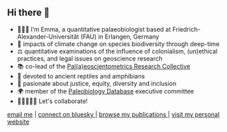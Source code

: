 ## Hi there 👋

- 👩🏻‍💻 I’m Emma, a quantitative palaeobiologist based at Friedrich-Alexander-Universität (FAU) in Erlangen, Germany
- 🦕 impacts of climate change on species biodiversity through deep-time
- ⚖️ quantitative examinations of the influence of colonialism, (un)ethical practices, and legal issues on geoscience research
- 📚 co-lead of the <a href="https://paleoscientometrics.github.io/">Pal(a)eoscientometrics Research Collective</a>
- 🦎 devoted to ancient reptiles and amphibians 
- 🔬 pasionate about justice, equity, diversity and inclusion
- 🌍 member of the <a href="https://paleobiodb.org/#/">Paleobiology Database</a> executive committee
- 👩🏻‍🤝‍👩🏽 Let's collaborate!

<p> 
    <a href="mailto:dunne.emma.m@gmail.com">email me</a> | <a href="https://bsky.app/profile/emmadnn.bsky.social" target="_blank"> connect on bluesky </a> | <a href="https://scholar.google.co.uk/citations?user=-_S3H7cAAAAJ&hl=en" target="_blank"> browse my publications </a> | <a href="https://emmadunne.github.io" target="_blank"> visit my personal website</a>
</p>
